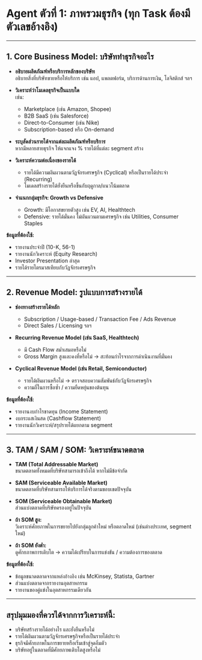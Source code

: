 # Agent ตัวที่ 1: ภาพรวมธุรกิจ (ทุก Task ต้องมีตัวเลขอ้างอิง)

---

## 1. Core Business Model: บริษัททำธุรกิจอะไร

- **อธิบายผลิตภัณฑ์หรือบริการหลักของบริษัท**  
  อธิบายสิ่งที่บริษัทขายหรือให้บริการ เช่น แอป, แพลตฟอร์ม, บริการด้านการเงิน, โลจิสติกส์ ฯลฯ

- **วิเคราะห์ว่าโมเดลธุรกิจเป็นแบบใด**  
  เช่น:
  - Marketplace (เช่น Amazon, Shopee)
  - B2B SaaS (เช่น Salesforce)
  - Direct-to-Consumer (เช่น Nike)
  - Subscription-based หรือ On-demand

- **ระบุสัดส่วนรายได้จากแต่ละผลิตภัณฑ์หรือบริการ**  
  หากมีหลายสายธุรกิจ ให้แจกแจง % รายได้ที่แต่ละ segment สร้าง

- **วิเคราะห์ความต่อเนื่องของรายได้**  
  - รายได้มีความผันผวนตามวัฏจักรเศรษฐกิจ (Cyclical) หรือเป็นรายได้ประจำ (Recurring)
  - โมเดลสร้างรายได้ยั่งยืนหรือขึ้นกับฤดูกาล/แนวโน้มตลาด

- **จำแนกกลุ่มธุรกิจ: Growth vs Defensive**
  - Growth: มีโอกาสขยายตัวสูง เช่น EV, AI, Healthtech
  - Defensive: รายได้มั่นคง ไม่ผันผวนตามเศรษฐกิจ เช่น Utilities, Consumer Staples

**ข้อมูลที่ต้องใช้:**
- รายงานประจำปี (10-K, 56-1)
- รายงานนักวิเคราะห์ (Equity Research)
- Investor Presentation ล่าสุด
- รายได้รายไตรมาสเทียบกับวัฏจักรเศรษฐกิจ

---

## 2. Revenue Model: รูปแบบการสร้างรายได้

- **ช่องทางสร้างรายได้หลัก**
  - Subscription / Usage-based / Transaction Fee / Ads Revenue
  - Direct Sales / Licensing ฯลฯ

- **Recurring Revenue Model (เช่น SaaS, Healthtech)**  
  - มี Cash Flow สม่ำเสมอหรือไม่
  - Gross Margin สูงและคงที่หรือไม่ → สะท้อนกำไรจากการดำเนินงานที่มั่นคง

- **Cyclical Revenue Model (เช่น Retail, Semiconductor)**  
  - รายได้ผันผวนหรือไม่ → ตรวจสอบความสัมพันธ์กับวัฏจักรเศรษฐกิจ
  - ความถี่ในการซื้อซ้ำ / ความยืดหยุ่นของต้นทุน

**ข้อมูลที่ต้องใช้:**
- รายงานงบกำไรขาดทุน (Income Statement)
- งบกระแสเงินสด (Cashflow Statement)
- รายงานนักวิเคราะห์/สรุปรายได้แยกตาม segment

---

## 3. TAM / SAM / SOM: วิเคราะห์ขนาดตลาด

- **TAM (Total Addressable Market)**  
  ขนาดตลาดทั้งหมดที่บริษัทสามารถเข้าถึงได้ หากไม่มีข้อจำกัด

- **SAM (Serviceable Available Market)**  
  ขนาดตลาดที่บริษัทสามารถให้บริการได้จริงตามขอบเขตปัจจุบัน

- **SOM (Serviceable Obtainable Market)**  
  ส่วนแบ่งตลาดที่บริษัทครองอยู่ในปัจจุบัน

- **ถ้า SOM สูง:**  
  วิเคราะห์ศักยภาพในการขยายไปยังกลุ่มลูกค้าใหม่ หรือตลาดใหม่ (เช่นต่างประเทศ, segment ใหม่)

- **ถ้า SOM ยังต่ำ:**  
  ดูศักยภาพการเติบโต → ความได้เปรียบในการแข่งขัน / ความต้องการของตลาด

**ข้อมูลที่ต้องใช้:**
- ข้อมูลขนาดตลาดจากแหล่งอ้างอิง เช่น McKinsey, Statista, Gartner
- ส่วนแบ่งตลาดจากรายงานอุตสาหกรรม
- รายงานของคู่แข่งในอุตสาหกรรมเดียวกัน

---

## สรุปมุมมองที่ควรได้จากการวิเคราะห์นี้:

- บริษัทสร้างรายได้อย่างไร และยั่งยืนหรือไม่
- รายได้ผันผวนตามวัฏจักรเศรษฐกิจหรือเป็นรายได้ประจำ
- ธุรกิจมีศักยภาพในการขยายหรือเริ่มเข้าสู่จุดอิ่มตัว
- บริษัทอยู่ในตลาดที่มีศักยภาพเติบโตสูงหรือไม่
